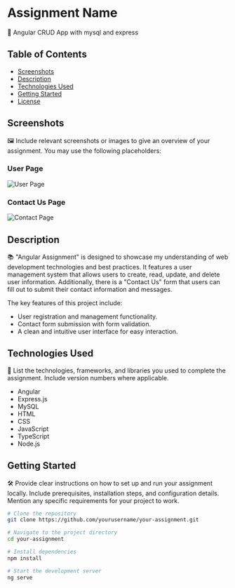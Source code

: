 # Assignment Name

📝 Angular CRUD App with mysql and express

## Table of Contents

- [Screenshots](#screenshots)
- [Description](#description)
- [Technologies Used](#technologies-used)
- [Getting Started](#getting-started)
- [License](#license)

## Screenshots

🖼️ Include relevant screenshots or images to give an overview of your assignment. You may use the following placeholders:

### User Page
![User Page](https://github.com/sanjayramgavs/assignment/blob/master/Project%20Images/UserCrud.png)
### Contact Us Page
![Contact Page](https://github.com/sanjayramgavs/assignment/blob/master/Project%20Images/contactUs.png)


## Description

📚 "Angular Assignment" is designed to showcase my understanding of web development technologies and best practices. It features a user management system that allows users to create, read, update, and delete user information. Additionally, there is a "Contact Us" form that users can fill out to submit their contact information and messages.

The key features of this project include:
- User registration and management functionality.
- Contact form submission with form validation.
- A clean and intuitive user interface for easy interaction.


## Technologies Used

🚀 List the technologies, frameworks, and libraries you used to complete the assignment. Include version numbers where applicable.

- Angular
- Express.js
- MySQL
- HTML
- CSS
- JavaScript
- TypeScript
- Node.js


## Getting Started

🛠️ Provide clear instructions on how to set up and run your assignment locally. Include prerequisites, installation steps, and configuration details. Mention any specific requirements for your project to work.

```bash
# Clone the repository
git clone https://github.com/yourusername/your-assignment.git

# Navigate to the project directory
cd your-assignment

# Install dependencies
npm install

# Start the development server
ng serve
